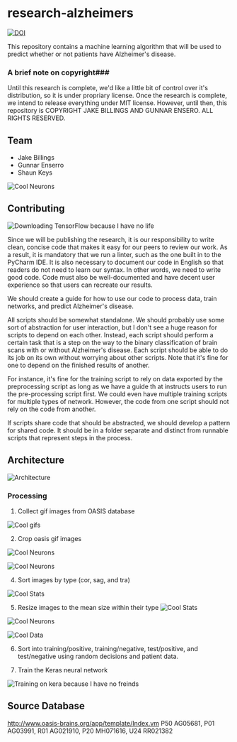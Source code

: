 # research-alzheimers #

[![DOI](https://zenodo.org/badge/99967448.svg)](https://zenodo.org/badge/latestdoi/99967448)

This repository contains a machine learning algorithm that will be used to predict whether or not patients have Alzheimer's disease.

### A brief note on copyright###
Until this research is complete, we'd like a little bit of control over it's distribution, so it is under propriary license. Once the research is complete, we intend to release everything under MIT license. However, until then, this repository is COPYRIGHT JAKE BILLINGS AND GUNNAR ENSERO. ALL RIGHTS RESERVED.

## Team ##
- Jake Billings
- Gunnar Enserro
- Shaun Keys

![Cool Neurons](data/performance_statistics/experiment_cropped_dimensions.png)

## Contributing ##
![Downloading TensorFlow because I have no life](imgs/screenshot_pip_install_tensorflow.png)

Since we will be publishing the research, it is our responsibility to write clean, concise code that makes it easy for our peers to review our work. As a result, it is mandatory that we run a linter, such as the one built in to the PyCharm IDE. It is also necessary to document our code in English so that readers do not need to learn our syntax. In other words, we need to write good code. Code must also be well-documented and have decent user experience so that users can recreate our results.

We should create a guide for how to use our code to process data, train networks, and predict Alzheimer's disease.

All scripts should be somewhat standalone. We should probably use some sort of abstraction for user interaction, but I don't see a huge reason for scripts to depend on each other. Instead, each script should perform a certain task that is a step on the way to the binary classification of brain scans with or without Alzheimer's disease. Each script should be able to do its job on its own without worrying about other scripts. Note that it's fine for one to depend on the finished results of another.

For instance, it's fine for the training script to rely on data exported by the preprocessing script as long as we have a guide th at instructs users to run the pre-processing script first. We could even have multiple training scripts for multiple types of network. However, the code from one script should not rely on the code from another.

If scripts share code that should be abstracted, we should develop a pattern for shared code. It should be in a folder separate and distinct from runnable scripts that represent steps in the process.

## Architecture ##
![Architecture](imgs/Architecture.png)

### Processing ###
1. Collect gif images from OASIS database

![Cool gifs](imgs/screenshot_gifs.png)

2. Crop oasis gif images

![Cool Neurons](data/performance_statistics/demo_cropping_1.png)

![Cool Neurons](data/performance_statistics/demo_cropping_2.png)

4. Sort images by type (cor, sag, and tra)

![Cool Stats](imgs/screenshot_sorting.png)

5. Resize images to the mean size within their type
![Cool Stats](data/performance_statistics/mean_std_width_height.png)

![Cool Neurons](data/performance_statistics/experiment_cropped_dimensions.png)

![Cool Data](data/performance_statistics/experiment_patient_data.png)

6. Sort into training/positive, training/negative, test/positive, and test/negative using random decisions and patient data.

7. Train the Keras neural network

![Training on kera because I have no freinds](imgs/screenshot_keras_training_epoch_1.png)


## Source Database ##
http://www.oasis-brains.org/app/template/Index.vm
P50 AG05681, P01 AG03991, R01 AG021910, P20 MH071616, U24 RR021382
